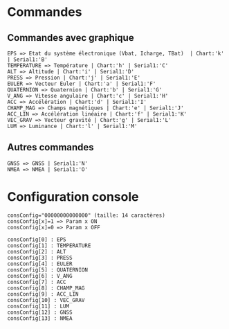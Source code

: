 # Commandes
## Commandes avec graphique
    EPS => Etat du système électronique (Vbat, Icharge, TBat)  | Chart:'k' | Serial1:'B'
    TEMPERATURE => Température | Chart:'h' | Serial1:'C'
    ALT => Altitude | Chart:'i' | Serial1:'D'
    PRESS => Pression | Chart:'j' | Serial1:'E'
    EULER => Vecteur Euler | Chart:'a' | Serial1:'F'
    QUATERNION => Quaternion | Chart:'b' | Serial1:'G'
    V_ANG => Vitesse angulaire | Chart:'c' | Serial1:'H'
    ACC => Accélération | Chart:'d' | Serial1:'I'
    CHAMP_MAG => Champs magnétiques | Chart:'e' | Serial1:'J'
    ACC_LIN => Accélération linéaire | Chart:'f' | Serial1:'K'
    VEC_GRAV => Vecteur gravité | Chart:'g' | Serial1:'L'
    LUM => Luminance | Chart:'l' | Serial1:'M'

## Autres commandes
    GNSS => GNSS | Serial1:'N'
    NMEA => NMEA | Serial1:'O'

# Configuration console
    consConfig="00000000000000" (taille: 14 caractères)
    consConfig[x]=1 => Param x ON
    consConfig[x]=0 => Param x OFF

    consConfig[0] : EPS
    consConfig[1] : TEMPERATURE
    consConfig[2] : ALT
    consConfig[3] : PRESS
    consConfig[4] : EULER
    consConfig[5] : QUATERNION
    consConfig[6] : V_ANG
    consConfig[7] : ACC
    consConfig[8] : CHAMP_MAG
    consConfig[9] : ACC_LIN
    consConfig[10] : VEC_GRAV
    consConfig[11] : LUM
    consConfig[12] : GNSS
    consConfig[13] : NMEA
     
